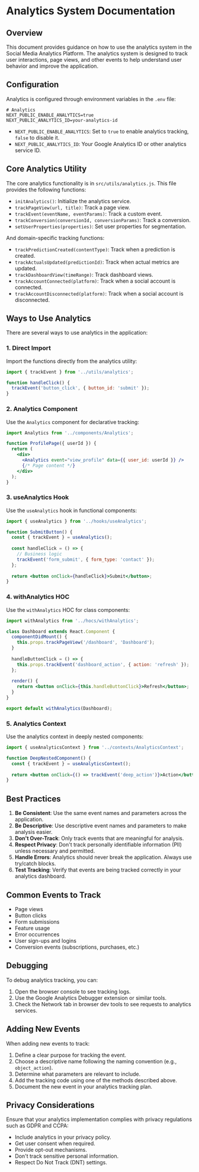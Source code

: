 # Analytics System Documentation

## Overview

This document provides guidance on how to use the analytics system in the Social Media Analytics Platform. The analytics system is designed to track user interactions, page views, and other events to help understand user behavior and improve the application.

## Configuration

Analytics is configured through environment variables in the `.env` file:

```
# Analytics
NEXT_PUBLIC_ENABLE_ANALYTICS=true
NEXT_PUBLIC_ANALYTICS_ID=your-analytics-id
```

- `NEXT_PUBLIC_ENABLE_ANALYTICS`: Set to `true` to enable analytics tracking, `false` to disable it.
- `NEXT_PUBLIC_ANALYTICS_ID`: Your Google Analytics ID or other analytics service ID.

## Core Analytics Utility

The core analytics functionality is in `src/utils/analytics.js`. This file provides the following functions:

- `initAnalytics()`: Initialize the analytics service.
- `trackPageView(url, title)`: Track a page view.
- `trackEvent(eventName, eventParams)`: Track a custom event.
- `trackConversion(conversionId, conversionParams)`: Track a conversion.
- `setUserProperties(properties)`: Set user properties for segmentation.

And domain-specific tracking functions:

- `trackPredictionCreated(contentType)`: Track when a prediction is created.
- `trackActualsUpdated(predictionId)`: Track when actual metrics are updated.
- `trackDashboardView(timeRange)`: Track dashboard views.
- `trackAccountConnected(platform)`: Track when a social account is connected.
- `trackAccountDisconnected(platform)`: Track when a social account is disconnected.

## Ways to Use Analytics

There are several ways to use analytics in the application:

### 1. Direct Import

Import the functions directly from the analytics utility:

```jsx
import { trackEvent } from '../utils/analytics';

function handleClick() {
  trackEvent('button_click', { button_id: 'submit' });
}
```

### 2. Analytics Component

Use the `Analytics` component for declarative tracking:

```jsx
import Analytics from '../components/Analytics';

function ProfilePage({ userId }) {
  return (
    <div>
      <Analytics event="view_profile" data={{ user_id: userId }} />
      {/* Page content */}
    </div>
  );
}
```

### 3. useAnalytics Hook

Use the `useAnalytics` hook in functional components:

```jsx
import { useAnalytics } from '../hooks/useAnalytics';

function SubmitButton() {
  const { trackEvent } = useAnalytics();
  
  const handleClick = () => {
    // Business logic
    trackEvent('form_submit', { form_type: 'contact' });
  };
  
  return <button onClick={handleClick}>Submit</button>;
}
```

### 4. withAnalytics HOC

Use the `withAnalytics` HOC for class components:

```jsx
import withAnalytics from '../hocs/withAnalytics';

class Dashboard extends React.Component {
  componentDidMount() {
    this.props.trackPageView('/dashboard', 'Dashboard');
  }
  
  handleButtonClick = () => {
    this.props.trackEvent('dashboard_action', { action: 'refresh' });
  };
  
  render() {
    return <button onClick={this.handleButtonClick}>Refresh</button>;
  }
}

export default withAnalytics(Dashboard);
```

### 5. Analytics Context

Use the analytics context in deeply nested components:

```jsx
import { useAnalyticsContext } from '../contexts/AnalyticsContext';

function DeepNestedComponent() {
  const { trackEvent } = useAnalyticsContext();
  
  return <button onClick={() => trackEvent('deep_action')}>Action</button>;
}
```

## Best Practices

1. **Be Consistent**: Use the same event names and parameters across the application.
2. **Be Descriptive**: Use descriptive event names and parameters to make analysis easier.
3. **Don't Over-Track**: Only track events that are meaningful for analysis.
4. **Respect Privacy**: Don't track personally identifiable information (PII) unless necessary and permitted.
5. **Handle Errors**: Analytics should never break the application. Always use try/catch blocks.
6. **Test Tracking**: Verify that events are being tracked correctly in your analytics dashboard.

## Common Events to Track

- Page views
- Button clicks
- Form submissions
- Feature usage
- Error occurrences
- User sign-ups and logins
- Conversion events (subscriptions, purchases, etc.)

## Debugging

To debug analytics tracking, you can:

1. Open the browser console to see tracking logs.
2. Use the Google Analytics Debugger extension or similar tools.
3. Check the Network tab in browser dev tools to see requests to analytics services.

## Adding New Events

When adding new events to track:

1. Define a clear purpose for tracking the event.
2. Choose a descriptive name following the naming convention (e.g., `object_action`).
3. Determine what parameters are relevant to include.
4. Add the tracking code using one of the methods described above.
5. Document the new event in your analytics tracking plan.

## Privacy Considerations

Ensure that your analytics implementation complies with privacy regulations such as GDPR and CCPA:

- Include analytics in your privacy policy.
- Get user consent when required.
- Provide opt-out mechanisms.
- Don't track sensitive personal information.
- Respect Do Not Track (DNT) settings.
